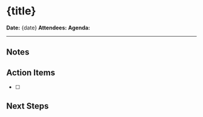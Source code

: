 # {title}

**Date:** {date}
**Attendees:** 
**Agenda:**

---

## Notes

## Action Items
- [ ] 

## Next Steps